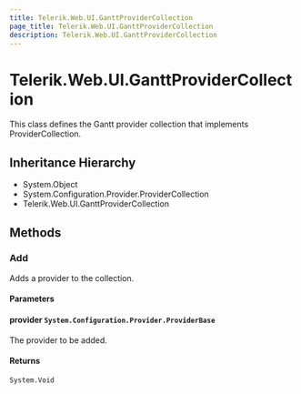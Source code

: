 ```yaml
---
title: Telerik.Web.UI.GanttProviderCollection
page_title: Telerik.Web.UI.GanttProviderCollection
description: Telerik.Web.UI.GanttProviderCollection
---
```


# Telerik.Web.UI.GanttProviderCollection

This class defines the Gantt provider collection that implements ProviderCollection.

## Inheritance Hierarchy

* System.Object
* System.Configuration.Provider.ProviderCollection
* Telerik.Web.UI.GanttProviderCollection

## Methods

###  Add

Adds a provider to the collection.

#### Parameters

#### provider `System.Configuration.Provider.ProviderBase`

The provider to be added.

#### Returns

`System.Void` 

